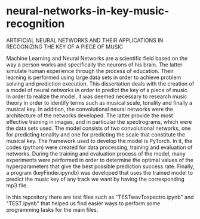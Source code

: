 # neural-networks-in-key-music-recognition
ARTIFICIAL NEURAL NETWORKS AND THEIR APPLICATIONS IN RECOGNIZING THE KEY OF A PIECE OF MUSIC 

Machine Learning and Neural Networks are a scientific field based on the way a person works and specifically the neurons of his brain. 
The latter simulate human experience through the process of education. 
Their learning is performed using large data sets in order to achieve problem solving and prediction execution. 
This dissertation deals with the creation of a model of neural networks in order to predict the key of a piece of music. 
In order to realize the model, it was deemed necessary to research music theory in order to identify terms such as musical scale, tonality and finally a musical key.
In addition, the convolutional neural  networks were the architecture of the networks developed. 
The latter provide the most effective training in images, and in particular the spectrograms, which were the data sets used. 
The model consists of two convolutional networks, one for predicting tonality and one for predicting the scale that constitute the musical key. 
The framework used to develop the model is PyTorch. In it, the codes (python) were created for data processing, training and evaluation of networks. 
During the training and evaluation process of the model, many experiments were performed in order to determine the optimal values of the hyperparameters 
that give the best possible prediction success rate. Finally, a program (keyFinder.ipyndb) was developed that uses the trained model to predict the music key of 
any track we want by having the corresponding mp3 file.

In this repository there are test files such as "TESTwavTospectro.ipynb" and "TEST.ipynb" that helped us find easier ways to perform some programming tasks
for the main files. 
